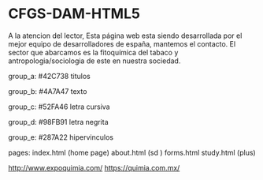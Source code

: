 # CFGS-DAM-HTML5

A la atencion del lector, 
Esta página web esta siendo desarrollada por el mejor equipo de desarrolladores de españa, mantemos el contacto.
El sector que abarcamos es la fitoquímica del tabaco y antropologia/sociologia de este en nuestra sociedad.

group_a: #42C738
  titulos
  
group_b: #4A7A47
  texto
  
group_c: #52FA46
  letra cursiva
  
group_d: #98FB91
  letra negrita

group_e: #287A22
  hipervinculos <a>

pages:
  index.html (home page)
  about.html (sd  )
  forms.html 
  study.html (plus)
  
  

http://www.expoquimia.com/
https://quimia.com.mx/
